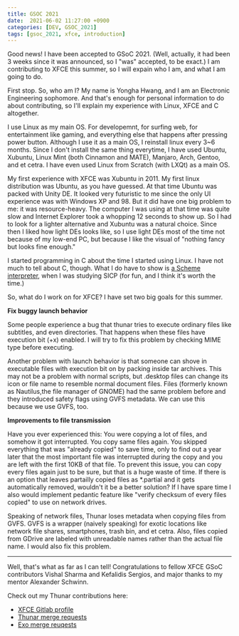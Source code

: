 ```yaml
---
title: GSOC 2021
date:  2021-06-02 11:27:00 +0900
categories: [DEV, GSOC_2021]
tags: [gsoc_2021, xfce, introduction]
---
```


Good news! I have been accepted to GSoC 2021. (Well, actually, it had been 3 weeks since it was announced, so I "was" accepted, to be exact.) I am contributing to XFCE this summer, so I will expain who I am, and what I am going to do.

First stop. So, who am I? My name is Yongha Hwang, and I am an Electronic Engineering sophomore. And that's enough for personal information to do about contributing, so I'll explain my experience with Linux, XFCE and C altogether.

I use Linux as my main OS. For developemnt, for surfing web, for entertainment like gaming, and everything else that happens after pressing power button. Although I use it as a main OS, I reinstall linux every 3~6 months. Since I don't install the same thing everytime, I have used Ubuntu, Xubuntu, Linux Mint (both Cinnamon and MATE), Manjaro, Arch, Gentoo, and et cetra. I have even used Linux from Scratch (with LXQt) as a main OS.

My first experience with XFCE was Xubuntu in 2011. My first linux distribution was Ubuntu, as you have guessed. At that time Ubuntu was packed with Unity DE. It looked very futuristic to me since the only UI experience was with Windows XP and 98. But it did have one big problem to me: it was resource-heavy. The computer I was using at that time was quite slow and Internet Explorer took a whopping 12 seconds to show up. So I had to look for a lighter alternative and Xubuntu was a natural choice. Since then I liked how light DEs looks like, so I use light DEs most of the time not because of my low-end PC, but because I like the visual of "nothing fancy but looks fine enough."

I started programming in C about the time I started using Linux. I have not much to tell about C, though. What I do have to show is [a Scheme interpreter](https://github.com/MShrimp4/SICP_Problems/tree/master/5.51), when I was studying SICP (for fun, and I think it's worth the time.)

So, what do I work on for XFCE? I have set two big goals for this summer.

**Fix buggy launch behavior**

Some people experience a bug that thunar tries to execute ordinary files like subtitles, and even directories. That happens when these files have execution bit (+x) enabled. I will try to fix this problem by checking MIME type before executing.

Another problem with launch behavior is that someone can shove in executable files with execution bit on by packing inside tar archives. This may not be a problem with normal scripts, but .desktop files can change its icon or file name to resemble normal document files. Files (formerly known as Nautilus,the file manager of GNOME) had the same problem before and they introduced safety flags using GVFS metadata. We can use this because we use GVFS, too.

**Improvements to file transmission**

Have you ever experienced this: You were copying a lot of files, and somehow it got interrupted. You copy same files again. You skipped everything that was "already copied" to save time, only to find out a year later that the most important file was interrupted during the copy and you are left with the first 10KB of that file. To prevent this issue, you can copy every files again just to be sure, but that is a huge waste of time. If there is an option that leaves partailly copied files as *.partial and it gets automatically removed, wouldn't it be a better solution? If I have spare time I also would implement pedantic feature like "verify checksum of every files copied" to use on network drives.

Speaking of network files, Thunar loses metadata when copying files from GVFS. GVFS is a wrapper (naively speaking) for exotic locations like network file shares, smartphones, trash bin, and et cetra. Also, files copied from GDrive are labeled with unreadable names rather than the actual file name. I would also fix this problem.

---

Well, that's what as far as I can tell! Congratulations to fellow XFCE GSoC contributors Vishal Sharma and Kefalidis Sergios, and major thanks to my mentor Alexander Schwinn.

Check out my Thunar contributions here:
* [XFCE Gitlab profile](https://gitlab.xfce.org/MShrimp4)
* [Thunar merge requests](https://gitlab.xfce.org/xfce/thunar/-/merge_requests?scope=all&utf8=%E2%9C%93&state=merged&author_username=MShrimp4)
* [Exo merge reuqests](https://gitlab.xfce.org/xfce/exo/-/merge_requests?scope=all&utf8=%E2%9C%93&state=all&author_username=MShrimp4)